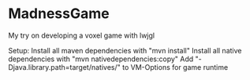 # MadnessGame
My try on developing a voxel game with lwjgl

Setup:
Install all maven dependencies with "mvn install"
Install all native dependencies with "mvn nativedependencies:copy"
Add "-Djava.library.path=target/natives/" to VM-Options for game runtime
